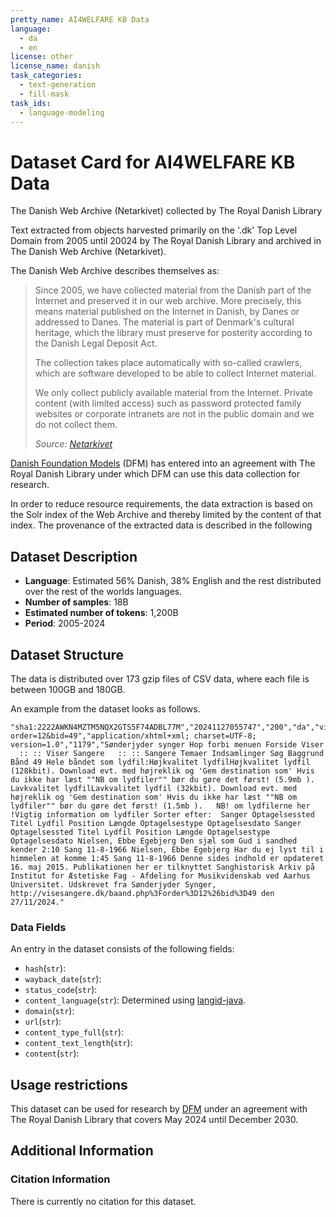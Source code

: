 ```yaml
---
pretty_name: AI4WELFARE KB Data
language:
  - da
  - en
license: other
license_name: danish
task_categories:
  - text-generation
  - fill-mask
task_ids:
  - language-modeling
---
```


# Dataset Card for AI4WELFARE KB Data

<!-- START-SHORT DESCRIPTION -->
The Danish Web Archive (Netarkivet) collected by The Royal Danish Library
<!-- END-SHORT DESCRIPTION -->
Text extracted from objects harvested primarily on the '.dk' Top Level Domain from 2005 until 20024 by The Royal Danish Library and archived in The Danish Web Archive (Netarkivet).

The Danish Web Archive describes themselves as:

> Since 2005, we have collected material from the Danish part of the Internet and preserved it in our web archive. More precisely, this means material published on the Internet in Danish, by Danes or addressed to Danes. The material is part of Denmark's cultural heritage, which the library must preserve for posterity according to the Danish Legal Deposit Act.
> 
> The collection takes place automatically with so-called crawlers, which are software developed to be able to collect Internet material.
> 
> We only collect publicly available material from the Internet. Private content (with limited access) such as password protected family websites or corporate intranets are not in the public domain and we do not collect them.
> 
> *Source: [Netarkivet](https://www.kb.dk/en/find-materials/collections/netarkivet)*

[Danish Foundation Models](https://www.foundationmodels.dk) (DFM) has entered into an agreement with The Royal Danish Library under which DFM can use this data collection for research.

In order to reduce resource requirements, the data extraction is based on the Solr index of the Web Archive and thereby limited by the content of that index. The provenance of the extracted data is described in the following 

## Dataset Description

- **Language**: Estimated 56% Danish, 38% English and the rest distributed over the rest of the worlds languages.
- **Number of samples**:  18B
- **Estimated number of tokens**: 1,200B
- **Period**: 2005-2024


## Dataset Structure
The data is distributed over 173 gzip files of CSV data, where each file is between 100GB and 180GB.

An example from the dataset looks as follows.

```
"sha1:2222AWKN4MZTM5NQX2GTS5F74ADBL77M","20241127055747","200","da","visesangere.dk","https://visesangere.dk/baand.php?order=12&bid=49","application/xhtml+xml; charset=UTF-8; version=1.0","1179","Sønderjyder synger Hop forbi menuen Forside Viser   :: :: Viser Sangere   :: :: Sangere Temaer Indsamlinger Søg Baggrund Bånd 49 Hele båndet som lydfil:Højkvalitet lydfilHøjkvalitet lydfil (128kbit). Download evt. med højreklik og 'Gem destination som' Hvis du ikke har læst ""NB om lydfiler"" bør du gøre det først! (5.9mb ).   Lavkvalitet lydfilLavkvalitet lydfil (32kbit). Download evt. med højreklik og 'Gem destination som' Hvis du ikke har læst ""NB om lydfiler"" bør du gøre det først! (1.5mb ).   NB! om lydfilerne her !Vigtig information om lydfiler Sorter efter:  Sanger Optagelsessted Titel Lydfil Position Længde Optagelsestype Optagelsesdato Sanger Optagelsessted Titel Lydfil Position Længde Optagelsestype Optagelsesdato Nielsen, Ebbe Egebjerg Den sjæl som Gud i sandhed kender 2:10 Sang 11-8-1966 Nielsen, Ebbe Egebjerg Har du ej lyst til i himmelen at komme 1:45 Sang 11-8-1966 Denne sides indhold er opdateret 16. maj 2015. Publikationen her er tilknyttet Sanghistorisk Arkiv på Institut for Æstetiske Fag - Afdeling for Musikvidenskab ved Aarhus Universitet. Udskrevet fra Sønderjyder Synger, http://visesangere.dk/baand.php%3Forder%3D12%26bid%3D49 den 27/11/2024."
```

### Data Fields

An entry in the dataset consists of the following fields:
- `hash`(`str`):
- `wayback_date`(`str`):
- `status_code`(`str`):
- `content_language`(`str`): Determined using [langid-java](https://github.com/carrotsearch/langid-java).
- `domain`(`str`):
- `url`(`str`):
- `content_type_full`(`str`):
- `content_text_length`(`str`):
- `content`(`str`):


## Usage restrictions
This dataset can be used for research by <a href="https://www.foundationmodels.dk">DFM</a> under an agreement with The Royal Danish Library that covers May 2024 until December 2030. 


## Additional Information


### Citation Information

There is currently no citation for this dataset.
